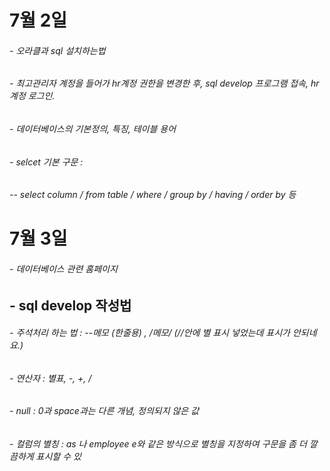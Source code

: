 ﻿# 7월 2일
######  - 오라클과 sql 설치하는법
######  - 최고관리자 계정을 들어가 hr계정 권한을 변경한 후, sql develop 프로그램 접속, hr 계정 로그인.
######  - 데이터베이스의 기본정의, 특징, 테이블 용어
######  - selcet 기본 구문 : 
######  -- select column / from table / where / group by / having / order by 등


# 7월 3일
######  - 데이터베이스 관련 홈페이지
## - sql develop 작성법
######  - 주석처리 하는 법 : --메모 (한줄용) , /*메모*/ (//안에 별 표시 넣었는데 표시가 안되네요.)   
######  - 연산자 : 별표, -, +, / 
######  - null : 0과 space과는 다른 개념, 정의되지 않은 값
######  - 컬럼의 별칭 : as 나 employee e와 같은 방식으로 별칭을 지정하여 구문을 좀 더 깔끔하게 표시할 수 있
